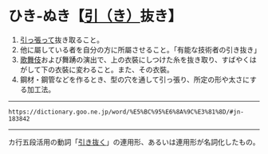 # ひき‐ぬき【[引（き）](ひき（引き）)抜き】
1. [ 引っ張って](ひっぱる（引っ張る）)抜き取ること。
2.  他に屬している者を自分の方に所屬させること。「有能な技術者の引き抜き」
3.  [歌舞伎](https://dictionary.goo.ne.jp/word/%E6%AD%8C%E8%88%9E%E4%BC%8E/#jn-44130)および舞踴の演出で、上の衣裝にしつけた糸を抜き取り、すばやくはがして下の衣裝に変わること。また、その衣裝。
4.  鋼材・鋼管などを作るとき、型の穴を通して引っ張り、所定の形や太さにする加工法。

---
`https://dictionary.goo.ne.jp/word/%E5%BC%95%E6%8A%9C%E3%81%8D/#jn-183842`

---
カ行五段活用の動詞「[引き抜く](%E3%81%B2%E3%81%8D%E3%81%AC%E3%81%8F%EF%BC%88%E5%BC%95%E3%81%8D%E6%8A%9C%E3%81%8F%EF%BC%89)」の連用形、あるいは連用形が名詞化したもの。